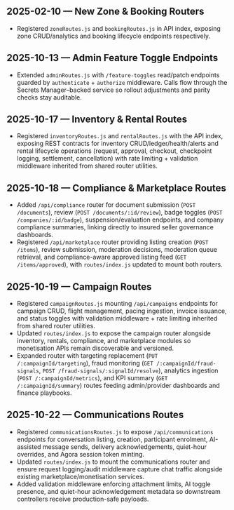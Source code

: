 ## 2025-02-10 — New Zone & Booking Routers
- Registered `zoneRoutes.js` and `bookingRoutes.js` in API index, exposing zone CRUD/analytics and booking lifecycle endpoints respectively.

## 2025-10-13 — Admin Feature Toggle Endpoints
- Extended `adminRoutes.js` with `/feature-toggles` read/patch endpoints guarded by `authenticate` + `authorize` middleware. Calls flow through the Secrets Manager–backed service so rollout adjustments and parity checks stay auditable.

## 2025-10-17 — Inventory & Rental Routes
- Registered `inventoryRoutes.js` and `rentalRoutes.js` with the API index, exposing REST contracts for inventory CRUD/ledger/health/alerts and rental lifecycle operations (request, approval, checkout, checkpoint logging, settlement, cancellation) with rate limiting + validation middleware inherited from shared router utilities.

## 2025-10-18 — Compliance & Marketplace Routes
- Added `/api/compliance` router for document submission (`POST /documents`), review (`POST /documents/:id/review`), badge toggles (`POST /companies/:id/badge`), suspension/evaluation endpoints, and company compliance summaries, linking directly to insured seller governance dashboards.
- Registered `/api/marketplace` router providing listing creation (`POST /items`), review submission, moderation decisions, moderation queue retrieval, and compliance-aware approved listing feed (`GET /items/approved`), with `routes/index.js` updated to mount both routers.

## 2025-10-19 — Campaign Routes
- Registered `campaignRoutes.js` mounting `/api/campaigns` endpoints for campaign CRUD, flight management, pacing ingestion, invoice issuance, and status toggles with validation middleware + rate limiting inherited from shared router utilities.
- Updated `routes/index.js` to expose the campaign router alongside inventory, rentals, compliance, and marketplace modules so monetisation APIs remain discoverable and versioned.
- Expanded router with targeting replacement (`PUT /:campaignId/targeting`), fraud monitoring (`GET /:campaignId/fraud-signals`, `POST /fraud-signals/:signalId/resolve`), analytics ingestion (`POST /:campaignId/metrics`), and KPI summary (`GET /:campaignId/summary`) routes feeding admin/provider dashboards and finance playbooks.

## 2025-10-22 — Communications Routes
- Registered `communicationsRoutes.js` to expose `/api/communications` endpoints for conversation listing, creation, participant enrolment, AI-assisted message sends, delivery acknowledgements, quiet-hour overrides, and Agora session token minting.
- Updated `routes/index.js` to mount the communications router and ensure request logging/audit middleware capture chat traffic alongside existing marketplace/monetisation services.
- Added validation middleware enforcing attachment limits, AI toggle presence, and quiet-hour acknowledgement metadata so downstream controllers receive production-safe payloads.
